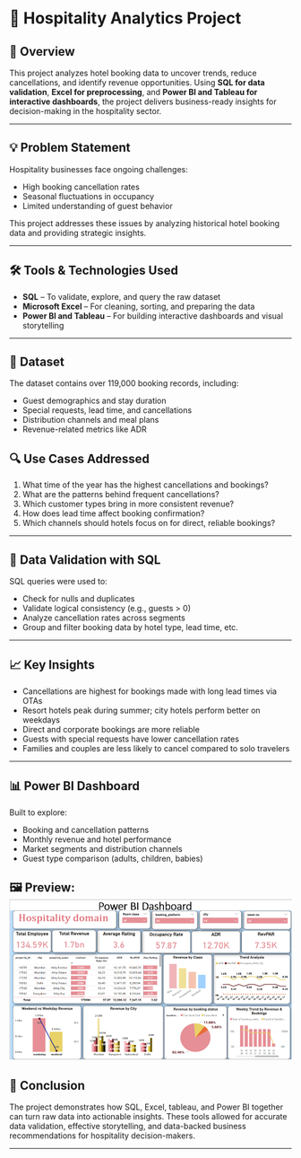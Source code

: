 # 🏨 Hospitality Analytics Project

## 📌 Overview

This project analyzes hotel booking data to uncover trends, reduce cancellations, and identify revenue opportunities. Using **SQL for data validation**, **Excel for preprocessing**, and **Power BI and Tableau for interactive dashboards**, the project delivers business-ready insights for decision-making in the hospitality sector.

---

## 💡 Problem Statement

Hospitality businesses face ongoing challenges:

- High booking cancellation rates  
- Seasonal fluctuations in occupancy  
- Limited understanding of guest behavior  

This project addresses these issues by analyzing historical hotel booking data and providing strategic insights.

---

## 🛠 Tools & Technologies Used

- **SQL** – To validate, explore, and query the raw dataset  
- **Microsoft Excel** – For cleaning, sorting, and preparing the data  
- **Power BI and Tableau** – For building interactive dashboards and visual storytelling  

---

## 📁 Dataset

The dataset contains over 119,000 booking records, including:

- Guest demographics and stay duration  
- Special requests, lead time, and cancellations  
- Distribution channels and meal plans  
- Revenue-related metrics like ADR  


## 🔍 Use Cases Addressed

1. What time of the year has the highest cancellations and bookings?  
2. What are the patterns behind frequent cancellations?  
3. Which customer types bring in more consistent revenue?  
4. How does lead time affect booking confirmation?  
5. Which channels should hotels focus on for direct, reliable bookings?

---

## 🔬 Data Validation with SQL

SQL queries were used to:

- Check for nulls and duplicates  
- Validate logical consistency (e.g., guests > 0)  
- Analyze cancellation rates across segments  
- Group and filter booking data by hotel type, lead time, etc.


---

## 📈 Key Insights

- Cancellations are highest for bookings made with long lead times via OTAs  
- Resort hotels peak during summer; city hotels perform better on weekdays  
- Direct and corporate bookings are more reliable  
- Guests with special requests have lower cancellation rates  
- Families and couples are less likely to cancel compared to solo travelers

---

## 📊 Power BI Dashboard

Built to explore:

- Booking and cancellation patterns  
- Monthly revenue and hotel performance  
- Market segments and distribution channels  
- Guest type comparison (adults, children, babies)

🖼️ Preview:
![Dashboard Preview](Dashboard.png)
---

## 🧠 Conclusion

The project demonstrates how SQL, Excel, tableau, and Power BI together can turn raw data into actionable insights. These tools allowed for accurate data validation, effective storytelling, and data-backed business recommendations for hospitality decision-makers.

---

